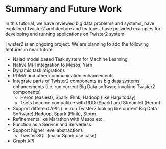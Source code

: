 # Summary and Future Work

In this tutorial, we have reviewed big data problems and systems,
have explained Twister2 architecture and features,
have provided examples for developing and running applications
on Twister2 system.

Twister2 is an ongoing project. We are planning to add the following features in near future.

* Naiad model based Task system for Machine Learning
* Native MPI integration to Mesos, Yarn
* Dynamic task migrations
* RDMA and other communication enhancements
* Integrate parts of Twister2 components as big data systems enhancements (i.e. run current Big Data software invoking Twister2 components)
    * Heron (easiest), Spark, Flink, Hadoop (like Harp today)
    * Tsets become compatible with RDD (Spark) and Streamlet (Heron)
* Support different APIs (i.e. run Twister2 looking like current Big Data Software),Hadoop, Spark (Flink), Storm
* Refinements like Marathon with Mesos etc.
* Function as a Service and Serverless
* Support higher level abstractions
    * Twister:SQL (major Spark use case)
* Graph API

